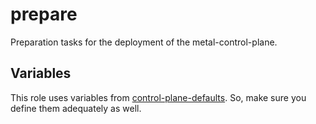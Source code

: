 # prepare

Preparation tasks for the deployment of the metal-control-plane.

## Variables

This role uses variables from [control-plane-defaults](control-plane). So, make sure you define them adequately as well.
